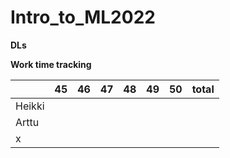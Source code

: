 # Intro_to_ML2022


__DLs__





__Work time tracking__

|       |   45 | 46 | 47 | 48 | 49 | 50 | total |
|-------|:----:|:--:|:--:|:--:|:--:|:--:|------:|
|Heikki |      |    |    |    |    |    |       |
|Arttu  |      |    |    |    |    |    |       |
|   x   |      |    |    |    |    |    |       |
